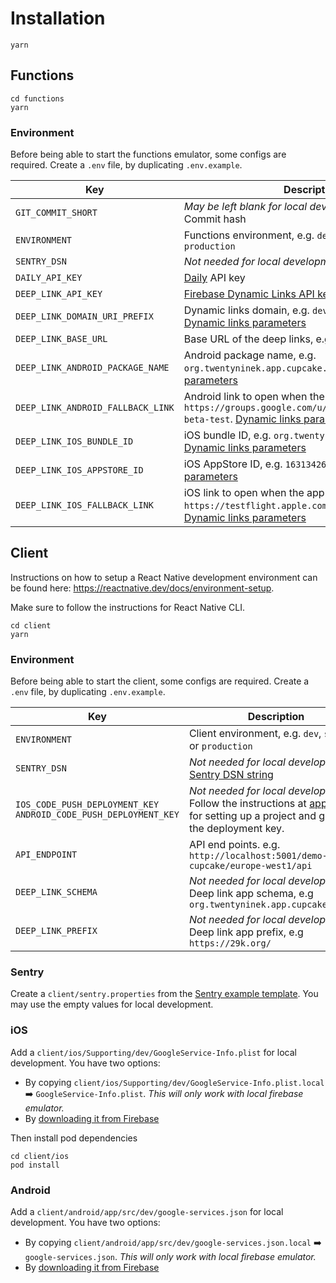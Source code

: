 # Installation

```
yarn
```

## Functions

```
cd functions
yarn
```

### Environment

Before being able to start the functions emulator, some configs are required.
Create a `.env` file, by duplicating `.env.example`.

| Key                               | Description                                                                                                                                                                                                                            |
| --------------------------------- | -------------------------------------------------------------------------------------------------------------------------------------------------------------------------------------------------------------------------------------- |
| `GIT_COMMIT_SHORT`                | _May be left blank for local development_. Current GIT Commit hash                                                                                                                                                                     |
| `ENVIRONMENT`                     | Functions environment, e.g. `dev`, `staging` or `production`                                                                                                                                                                           |
| `SENTRY_DSN`                      | _Not needed for local development_. [Sentry DSN string](https://docs.sentry.io/product/sentry-basics/dsn-explainer/)                                                                                                                   |
| `DAILY_API_KEY`                   | [Daily](https://www.daily.co/) API key                                                                                                                                                                                                 |
| `DEEP_LINK_API_KEY`               | [Firebase Dynamic Links API key](https://firebase.google.com/docs/dynamic-links/rest#before_you_begin)                                                                                                                                 |
| `DEEP_LINK_DOMAIN_URI_PREFIX`     | Dynamic links domain, e.g. `dev.app.cupcake.29k.org`. [Dynamic links parameters](https://firebase.google.com/docs/reference/dynamic-links/link-shortener#parameters)                                                                   |
| `DEEP_LINK_BASE_URL`              | Base URL of the deep links, e.g. `https://29k.org`.                                                                                                                                                                                    |
| `DEEP_LINK_ANDROID_PACKAGE_NAME`  | Android package name, e.g. `org.twentyninek.app.cupcake.dev`. [Dynamic links parameters](https://firebase.google.com/docs/reference/dynamic-links/link-shortener#parameters)                                                           |
| `DEEP_LINK_ANDROID_FALLBACK_LINK` | Android link to open when the app isn't installed., e.g. `https://groups.google.com/u/1/a/29k.org/g/android-beta-test`. [Dynamic links parameters](https://firebase.google.com/docs/reference/dynamic-links/link-shortener#parameters) |
| `DEEP_LINK_IOS_BUNDLE_ID`         | iOS bundle ID, e.g. `org.twentyninek.app.cupcake.dev`. [Dynamic links parameters](https://firebase.google.com/docs/reference/dynamic-links/link-shortener#parameters)                                                                  |
| `DEEP_LINK_IOS_APPSTORE_ID`       | iOS AppStore ID, e.g. `1631342681`. [Dynamic links parameters](https://firebase.google.com/docs/reference/dynamic-links/link-shortener#parameters)                                                                                     |
| `DEEP_LINK_IOS_FALLBACK_LINK`     | iOS link to open when the app isn't installed., e.g. `https://testflight.apple.com/join/0VdruQ6z`. [Dynamic links parameters](https://firebase.google.com/docs/reference/dynamic-links/link-shortener#parameters)                      |

## Client

Instructions on how to setup a React Native development environment can be found here: https://reactnative.dev/docs/environment-setup.

Make sure to follow the instructions for React Native CLI.

```
cd client
yarn
```

### Environment

Before being able to start the client, some configs are required.
Create a `.env` file, by duplicating `.env.example`.

| Key                                                               | Description                                                                                                                                                                                                                                                                           |
| ----------------------------------------------------------------- | ------------------------------------------------------------------------------------------------------------------------------------------------------------------------------------------------------------------------------------------------------------------------------------- |
| `ENVIRONMENT`                                                     | Client environment, e.g. `dev`, `staging` or `production`                                                                                                                                                                                                                             |
| `SENTRY_DSN`                                                      | _Not needed for local development_. [Sentry DSN string](https://docs.sentry.io/product/sentry-basics/dsn-explainer/)                                                                                                                                                                  |
| `IOS_CODE_PUSH_DEPLOYMENT_KEY` `ANDROID_CODE_PUSH_DEPLOYMENT_KEY` | _Not needed for local development_. Follow the instructions at [app center](https://docs.microsoft.com/en-us/appcenter/sdk/getting-started/react-native#2-create-your-app-in-the-app-center-portal-to-obtain-the-app-secret) for setting up a project and getting the deployment key. |
| `API_ENDPOINT`                                                    | API end points. e.g. `http://localhost:5001/demo-29k-cupcake/europe-west1/api`                                                                                                                                                                                                        |
| `DEEP_LINK_SCHEMA`                                                | _Not needed for local development_. Deep link app schema, e.g `org.twentyninek.app.cupcake.dev://`                                                                                                                                                                                    |
| `DEEP_LINK_PREFIX`                                                | _Not needed for local development_. Deep link app prefix, e.g `https://29k.org/`                                                                                                                                                                                                      |

### Sentry

Create a `client/sentry.properties` from the [Sentry example template](https://github.com/getsentry/examples/blob/master/react-native/sentry.properties). You may use the empty values for local development.

### iOS

Add a `client/ios/Supporting/dev/GoogleService-Info.plist` for local development. You have two options:

- By copying `client/ios/Supporting/dev/GoogleService-Info.plist.local` ➡️ `GoogleService-Info.plist`. _This will only work with local firebase emulator._
- By [downloading it from Firebase](https://firebase.google.com/docs/ios/setup)

Then install pod dependencies

```
cd client/ios
pod install
```

### Android

Add a `client/android/app/src/dev/google-services.json` for local development. You have two options:

- By copying `client/android/app/src/dev/google-services.json.local` ➡️ `google-services.json`. _This will only work with local firebase emulator._
- By [downloading it from Firebase](https://firebase.google.com/docs/android/setup)
